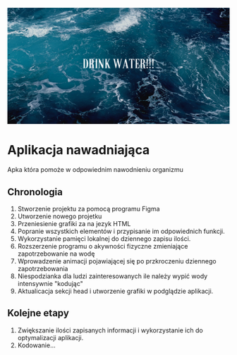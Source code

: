 ![Grafika aplikacji](public/image.png)

# Aplikacja nawadniająca

Apka która pomoże w odpowiednim nawodnieniu organizmu

## Chronologia

1. Stworzenie projektu za pomocą programu Figma
2. Utworzenie nowego projetku
3. Przeniesienie grafiki za na jezyk HTML
4. Popranie wszystkich elementów i przypisanie im odpowiednich funkcji.
5. Wykorzystanie pamięci lokalnej do dziennego zapisu ilości.
6. Rozszerzenie programu o akywności fizyczne zmieniające zapotrzebowanie na wodę
7. Wprowadzenie animacji pojawiającej się po przkroczeniu dziennego zapotrzebowania
8. Niespodzianka dla ludzi zainteresowanych ile należy wypić wody intensywnie "kodując"
9. Aktualicacja sekcji head i utworzenie grafiki w podglądzie aplikacji.

## Kolejne etapy

1. Zwiększanie ilości zapisanych informacji i wykorzystanie ich do optymalizacji aplikacji.
2. Kodowanie...
